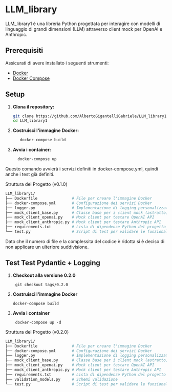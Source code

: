 # LLM_library

LLM_library1 è una libreria Python progettata per interagire con modelli di linguaggio di grandi dimensioni (LLM) attraverso client mock per OpenAI e Anthropic.

## Prerequisiti

Assicurati di avere installato i seguenti strumenti:

- [Docker](https://www.docker.com/get-started)
- [Docker Compose](https://docs.docker.com/compose/install/)

## Setup

1. **Clona il repository:**

   ```bash
   git clone https://github.com/AlbertoGigantelliGabriele/LLM_library1.git
   cd LLM_library1
   ```

2. **Costruisci l'immagine Docker:**
   ```bash
      docker-compose build
   ```

3. **Avvia i container:**
   ```bash
     docker-compose up
   ```
Questo comando avvierà i servizi definiti in docker-compose.yml, quindi anche i test già definiti.

Struttura del Progetto (v0.1.0)
  ```bash
  LLM_library1/
  ├── Dockerfile               # File per creare l'immagine Docker
  ├── docker-compose.yml       # Configurazione dei servizi Docker
  ├── logger.py                # Implementazione di logging personalizzato
  ├── mock_client_base.py      # Classe base per i client mock (astratto)
  ├── mock_client_openai.py    # Mock client per testare OpenAI API
  ├── mock_client_anthropic.py # Mock client per testare Anthropic API
  ├── requirements.txt         # Lista di dipendenze Python del progetto
  └── test.py                  # Script di test per validare le funzionalità
  ```

Dato che il numero di file e la complessita del codice è ridotta si è deciso di non applicare un ulteriore suddivisione.

## Test Test Pydantic + Logging 

1. **Checkout alla versione 0.2.0**
   
     ```
      git checkout tags/0.2.0
     ```
2. **Costruisci l'immagine Docker**

    ```
    docker-compose build
    ```

3. **Avvia i container**
   
    ```
     docker-compose up -d
    ```

Struttura del Progetto (v0.2.0)

  ```bash
  LLM_library1/
  ├── Dockerfile               # File per creare l'immagine Docker
  ├── docker-compose.yml       # Configurazione dei servizi Docker
  ├── logger.py                # Implementazione di logging personalizzato
  ├── mock_client_base.py      # Classe base per i client mock (astratto)
  ├── mock_client_openai.py    # Mock client per testare OpenAI API
  ├── mock_client_anthropic.py # Mock client per testare Anthropic API
  ├── requirements.txt         # Lista di dipendenze Python del progetto
  ├── validation_models.py     # Schemi validazione 
  └── test.py                  # Script di test per validare le funzionalità
  ```
